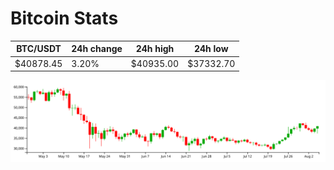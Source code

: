 # Bitcoin Stats

BTC/USDT|24h change|24h high|24h low|
|---|---|---|---|
|$40878.45|3.20%|$40935.00|$37332.70|

<img src="./chart.svg">
